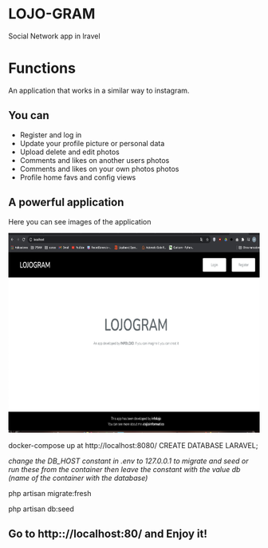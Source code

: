 # LOJO-GRAM
Social Network app in lravel

# Functions

An application that works in a similar way to instagram.
<h2>You can</h2>
<ul>
  <li>Register and log in</li>
  <li>Update your profile picture or personal data</li>
  <li>Upload delete and edit photos</li>
  <li>Comments and likes on another users photos</li>
  <li>Comments and likes on your own photos photos</li>
  <li>Profile home favs and config views</li>
</ul>
<h2>A powerful application</h2>
<p>Here you can see images of the application</p>
<img src="img/unregister.png" width="600" height="400">


docker-compose up
at http://localhost:8080/ CREATE DATABASE LARAVEL;

<i>change the DB_HOST constant in .env to 127.0.0.1 to migrate and seed</i>
<i>or run these from the container</i>
<i>then leave the constant with the value db (name of the container with the database)</i>

php artisan migrate:fresh

php artisan db:seed


<h2>Go to http:://localhost:80/ and Enjoy it!</h2>
